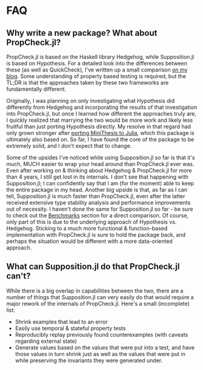 # FAQ

## Why write a new package? What about PropCheck.jl?

PropCheck.jl is based on the Haskell library Hedgehog, while Supposition.jl is based on Hypothesis.
For a detailed look into the differences between these (as well as QuickCheck), I've written up
a small comparison [on my blog](https://seelengrab.github.io/articles/The%20properties%20of%20QuickCheck,%20Hedgehog%20and%20Hypothesis/).
Some understanding of property based testing is required, but the TL;DR is that the approaches
taken by these two frameworks are fundamentally different.

Originally, I was planning on only investigating what Hypothesis did differently from Hedgehog and
incorporating the results of that investigation into PropCheck.jl, but once I learned how different
the approaches truly are, I quickly realized that marrying the two would be more work and likely less
fruitful than just porting Hypothesis directly. My resolve in that regard had only grown stronger
after [porting MiniThesis to Julia](https://github.com/DRMacIver/minithesis), which this package is ultimately also based on. So far, I have
found the core of the package to be extremely solid, and I don't expect that to change.

Some of the upsides I've noticed while using Supposition.jl so far is that it's much, MUCH easier to
wrap your head around than PropCheck.jl ever was. Even after working on & thinking about Hedgehog & PropCheck.jl
for more than 4 years, I still get lost in its internals. I don't see that happening with Supposition.jl;
I can confidently say that I am (for the moment) able to keep the entire package in my head.
Another big upside is that, as far as I can tell, Supposition.jl is much faster than PropCheck.jl, even
after the latter received extensive type stability analysis and performance improvements out of necessity.
I haven't done the same for Supposition.jl so far - be sure to check out the [Benchmarks](@ref) section for a direct
comparison. Of course, only part of this is due to the underlying approach of Hypothesis vs. Hedgehog.
Sticking to a much more functional & function-based implementation with PropCheck.jl is sure to hold
the package back, and perhaps the situation would be different with a more data-oriented approach.

## What can Supposition.jl do that PropCheck.jl can't?

While there is a big overlap in capabilities between the two, there are a number of things that
Supposition.jl can very easily do that would require a major rework of the internals of PropCheck.jl.
Here's a small (incomplete) list:

 * Shrink examples that lead to an error
 * Easily use temporal & stateful property tests
 * Reproducibly replay previously found counterexamples (with caveats regarding external state)
 * Generate values based on the values that were put into a test, and have those values in turn
   shrink just as well as the values that were put in while preserving the invariants they were
   generated under.


